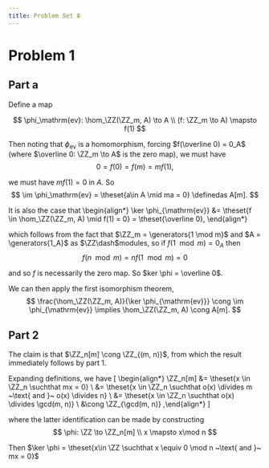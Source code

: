 ```yaml
---
title: Problem Set 8
---
```


# Problem 1

## Part a

Define a map

$$
\phi_\mathrm{ev}: \hom_\ZZ(\ZZ_m, A) \to A \\
(f: \ZZ_m \to A) \mapsto f(1)
$$

Then noting that $\phi_\mathrm{ev}$ is a homomorphism, forcing $f(\overline 0) = 0_A$ (where $\overline 0: \ZZ_m \to A$ is the zero map), we must have
$$
0 = f(0) = f(m) = m f(1),
$$

we must have $mf(1) = 0$ in $A$. So 
$$
\im \phi_\mathrm{ev} = \theset{a\in A \mid ma = 0} \definedas A[m].
$$

It is also the case that
\begin{align*}
\ker \phi_{\mathrm{ev}} &= \theset{f \in \hom_\ZZ(\ZZ_m, A) \mid f(1) = 0} = \theset{\overline 0},
\end{align*}

which follows from the fact that $\ZZ_m = \generators{1 \mod m}$ and $A = \generators{1_A}$ as $\ZZ\dash$modules, so if $f(1 \mod m) = 0_A$ then 
$$
f(n \mod m) = nf( 1 \mod m) = 0
$$ 

and so $f$ is necessarily the zero map. So $ker \phi = \overline 0$. 

We can then apply the first isomorphism theorem,
$$
\frac{\hom_\ZZ(\ZZ_m, A)}{\ker \phi_{\mathrm{ev}}} \cong \im \phi_{\mathrm{ev}} \implies \hom_\ZZ(\ZZ_m, A) \cong A[m].
$$

## Part 2

The claim is that $\ZZ_n[m] \cong \ZZ_{(m, n)}$, from which the result immediately follows by part 1.

Expanding definitions, we have
\[
\begin{align*}
\ZZ_n[m] &= \theset{x \in \ZZ_n \suchthat mx = 0} \\
&= \theset{x \in \ZZ_n \suchthat o(x) \divides m ~\text{ and }~ o(x) \divides n} \\
&= \theset{x \in \ZZ_n \suchthat o(x) \divides \gcd(m, n)} \\
&\cong \ZZ_{\gcd(m, n)}
,\end{align*}
\]

where the latter identification can be made by constructing
$$
\phi: \ZZ \to \ZZ_n[m] \\ 
x \mapsto x\mod n
$$

Then $\ker \phi = \theset{x\in \ZZ \suchthat x \equiv 0 \mod n ~\text{ and }~ mx = 0}$
